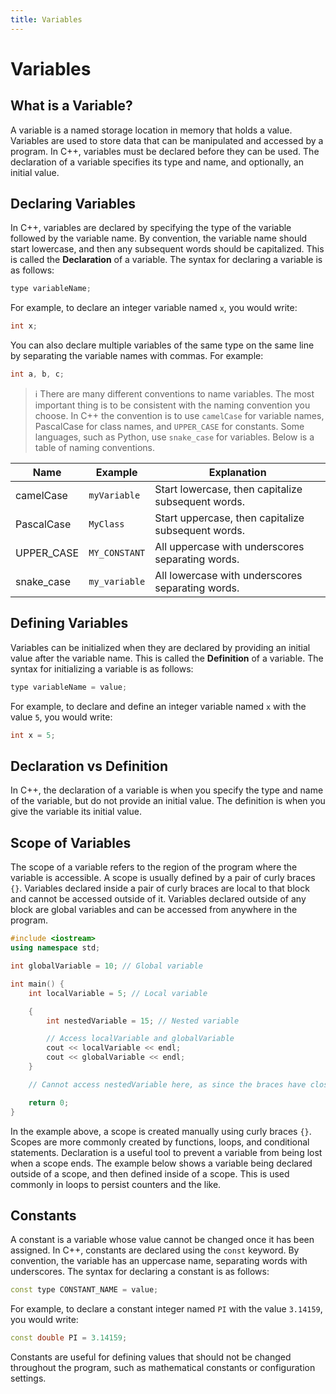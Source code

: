 ```yaml
---
title: Variables
---
```


# Variables

## What is a Variable?

A variable is a named storage location in memory that holds a value. Variables are used to store data that can be manipulated and accessed by a program. In C++, variables must be declared before they can be used. The declaration of a variable specifies its type and name, and optionally, an initial value.

## Declaring Variables

In C++, variables are declared by specifying the type of the variable followed by the variable name. By convention, the variable name should start lowercase, and then any subsequent words should be capitalized. This is called the **Declaration** of a variable.
The syntax for declaring a variable is as follows:

```cpp
type variableName;
```

For example, to declare an integer variable named `x`, you would write:

```cpp
int x;
```

You can also declare multiple variables of the same type on the same line by separating the variable names with commas. For example:

```cpp
int a, b, c;
```

> ℹ️
> There are many different conventions to name variables. The most important thing is to be consistent with the naming convention you choose. In C++ the convention is to use `camelCase` for variable names, PascalCase for class names, and `UPPER_CASE` for constants. Some languages, such as Python, use `snake_case` for variables. Below is a table of naming conventions.

| Name       | Example       | Explanation                                        |
| ---------- | ------------- | -------------------------------------------------- |
| camelCase  | `myVariable`  | Start lowercase, then capitalize subsequent words. |
| PascalCase | `MyClass`     | Start uppercase, then capitalize subsequent words. |
| UPPER_CASE | `MY_CONSTANT` | All uppercase with underscores separating words.   |
| snake_case | `my_variable` | All lowercase with underscores separating words.   |

## Defining Variables

Variables can be initialized when they are declared by providing an initial value after the variable name. This is called the **Definition** of a variable.
The syntax for initializing a variable is as follows:

```cpp
type variableName = value;
```

For example, to declare and define an integer variable named `x` with the value `5`, you would write:

```cpp
int x = 5;
```

## Declaration vs Definition

In C++, the declaration of a variable is when you specify the type and name of the variable, but do not provide an initial value. The definition is when you give the variable its initial value.

## Scope of Variables

The scope of a variable refers to the region of the program where the variable is accessible. A scope is usually defined by a pair of curly braces `{}`. Variables declared inside a pair of curly braces are local to that block and cannot be accessed outside of it. Variables declared outside of any block are global variables and can be accessed from anywhere in the program.

```cpp
#include <iostream>
using namespace std;

int globalVariable = 10; // Global variable

int main() {
    int localVariable = 5; // Local variable

    {
        int nestedVariable = 15; // Nested variable

        // Access localVariable and globalVariable
        cout << localVariable << endl;
        cout << globalVariable << endl;
    }

    // Cannot access nestedVariable here, as since the braces have closed, the variable is out of scope.

    return 0;
}
```

In the example above, a scope is created manually using curly braces `{}`. Scopes are more commonly created by functions, loops, and conditional statements. Declaration is a useful tool to prevent a variable from being lost when a scope ends.
The example below shows a variable being declared outside of a scope, and then defined inside of a scope. This is used commonly in loops to persist counters and the like.

## Constants

A constant is a variable whose value cannot be changed once it has been assigned. In C++, constants are declared using the `const` keyword. By convention, the variable has an uppercase name, separating words with underscores. The syntax for declaring a constant is as follows:

```cpp
const type CONSTANT_NAME = value;
```

For example, to declare a constant integer named `PI` with the value `3.14159`, you would write:

```cpp
const double PI = 3.14159;
```

Constants are useful for defining values that should not be changed throughout the program, such as mathematical constants or configuration settings.
